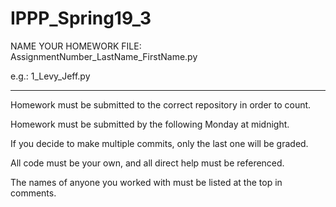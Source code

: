 # IPPP_Spring19_3

NAME YOUR HOMEWORK FILE: AssignmentNumber_LastName_FirstName.py

e.g.: 1_Levy_Jeff.py

--------

Homework must be submitted to the correct repository in order to count.

Homework must be submitted by the following Monday at midnight.

If you decide to make multiple commits, only the last one will be graded.

All code must be your own, and all direct help must be referenced.  

The names of anyone you worked with must be listed at the top in comments.
